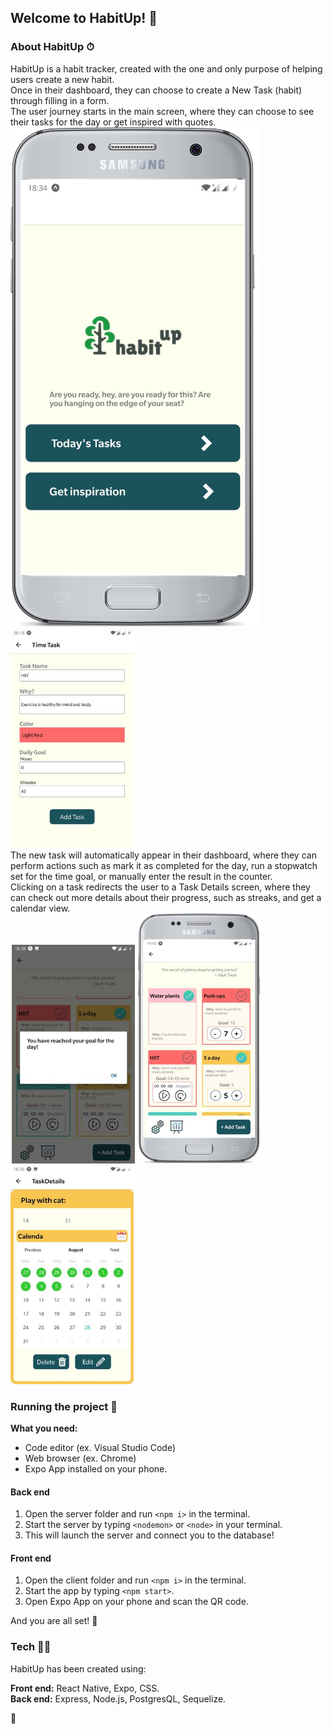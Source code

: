 ## Welcome to HabitUp! 🌱

### About HabitUp ⏱

HabitUp is a habit tracker, created with the one and only purpose of helping users create a new habit.</br>
Once in their dashboard, they can choose to create a New Task (habit) through filling in a form.</br>
The user journey starts in the main screen, where they can choose to see their tasks for the day or get inspired with quotes.</br>
![Home Screen](./screenshots/habitup-home.png)
![New Task](./screenshots/habitup-newtask.png) </br>
The new task will automatically appear in their dashboard, where they can perform actions such as mark it as completed for the day, run a stopwatch set for the time goal, or manually enter the result in the counter.</br>
Clicking on a task redirects the user to a Task Details screen, where they can check out more details about their progress, such as streaks, and get a calendar view.</br>
![Notification](./screenshots/habitup-notification.png)
![Dashboard](./screenshots/habitup-dashboard.png)
![Calendar](./screenshots/habitup-calendar.png)</br>

### Running the project 🚀

**What you need:**

- Code editor (ex. Visual Studio Code)
- Web browser (ex. Chrome)
- Expo App installed on your phone.

#### Back end

1. Open the server folder and run `<npm i>` in the terminal.
2. Start the server by typing `<nodemon>` or `<node>` in your terminal.
3. This will launch the server and connect you to the database!

#### Front end

1. Open the client folder and run `<npm i>` in the terminal.
2. Start the app by typing `<npm start>`.
3. Open Expo App on your phone and scan the QR code.

And you are all set! 🎉

### Tech 👩‍💻

HabitUp has been created using:

**Front end:** React Native, Expo, CSS.</br>
**Back end:** Express, Node.js, PostgresQL, Sequelize.

🌳
